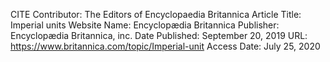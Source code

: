 CITE
Contributor:
The Editors of Encyclopaedia Britannica
Article Title:
Imperial units
Website Name:
Encyclopædia Britannica
Publisher:
Encyclopædia Britannica, inc.
Date Published:
September 20, 2019
URL:
https://www.britannica.com/topic/Imperial-unit
Access Date:
July 25, 2020